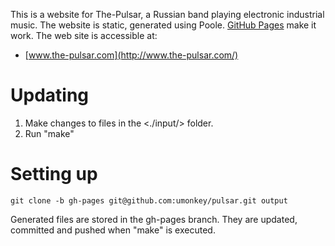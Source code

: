 This is a website for The-Pulsar, a Russian band playing electronic industrial
music.  The website is static, generated using Poole.  [GitHub Pages][] make it
work.  The web site is accessible at:

- [www.the-pulsar.com](http://www.the-pulsar.com/)


Updating
========

1. Make changes to files in the <./input/> folder.
2. Run "make"


Setting up
==========

    git clone -b gh-pages git@github.com:umonkey/pulsar.git output

Generated files are stored in the gh-pages branch.  They are updated, committed
and pushed when "make" is executed.

[GitHub Pages]: http://pages.github.com/
